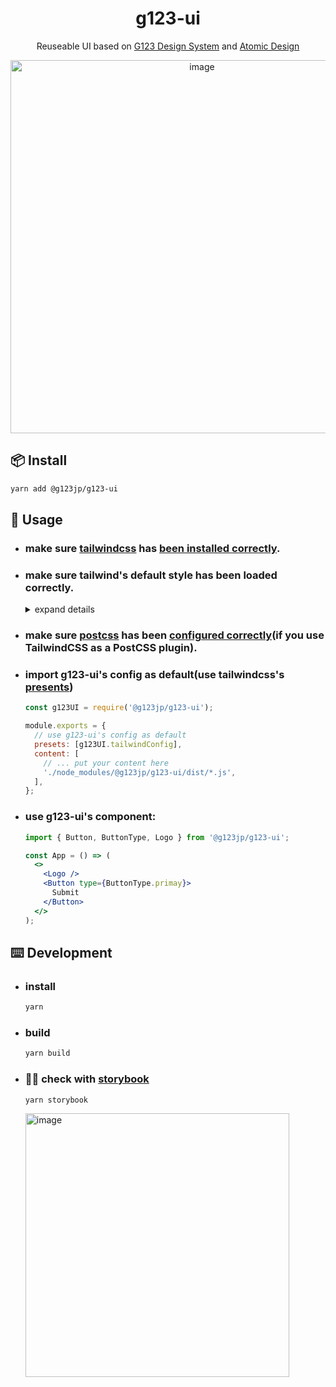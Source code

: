 <h1 align="center"> g123-ui </h1>
<div align="center">

  Reuseable UI based on [G123 Design System](https://www.figma.com/file/U4LsgpPqBkL5FX2UNUDm9o/G123-Design-System) and [Atomic Design](https://atomicdesign.bradfrost.com/)

  <img width="597" alt="image" src="https://user-images.githubusercontent.com/1228449/154029162-fcf1cd30-1e30-4e9f-8ecf-e7cf176e14a2.png">
  
</div>

## 📦 Install
```bash
yarn add @g123jp/g123-ui
```
## 🔨 Usage
- ### make sure [tailwindcss](https://tailwindcss.com/) has [been installed correctly](https://tailwindcss.com/docs/installation).

- ### make sure tailwind's default style has been loaded correctly.
  <details><summary>expand details</summary>
  <p>

  ```css
  # in your root css
  @tailwind base;
  @tailwind components;
  @tailwind utilities;
  ```

  </p>
  </details>

- ### make sure [postcss](https://postcss.org/) has been [configured correctly](https://tailwindcss.com/docs/installation/using-postcss)(if you use TailwindCSS as a PostCSS plugin).

- ### import g123-ui's config as default(use tailwindcss's [presents](https://tailwindcss.com/docs/presets))
  ```js
  const g123UI = require('@g123jp/g123-ui');

  module.exports = {
    // use g123-ui's config as default
    presets: [g123UI.tailwindConfig],
    content: [
      // ... put your content here
      './node_modules/@g123jp/g123-ui/dist/*.js',
    ],
  };
  ```

- ### use g123-ui's component:
  ```jsx
  import { Button, ButtonType, Logo } from '@g123jp/g123-ui';

  const App = () => (
    <>
      <Logo />
      <Button type={ButtonType.primay}>
        Submit
      </Button>
    </>
  );
  ```

## ⌨️ Development
- ### install
  ```bash
  yarn
  ```

- ### build
  ```bash
  yarn build
  ```

- ### 🤹🏼 check with [storybook](https://storybook.js.org/)
  ```bash
  yarn storybook
  ```
  <img width="422" alt="image" src="https://user-images.githubusercontent.com/1228449/154028955-b1e3e8ea-982f-4bb1-bc37-56ba8be74ff0.png">

